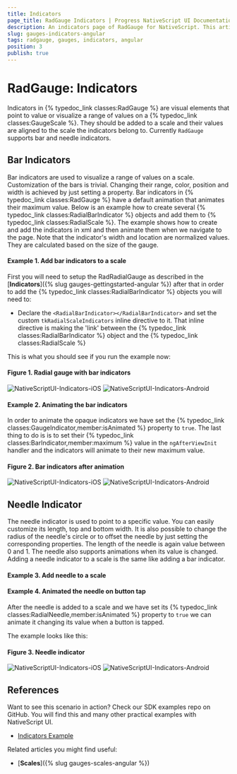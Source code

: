 ```yaml
---
title: Indicators
page_title: RadGauge Indicators | Progress NativeScript UI Documentation
description: An indicators page of RadGauge for NativeScript. This article explains how to use indicators in RadGauge.
slug: gauges-indicators-angular
tags: radgauge, gauges, indicators, angular
position: 3
publish: true
---
```


# RadGauge: Indicators

Indicators in {% typedoc_link classes:RadGauge %} are visual elements that point to value or visualize a range of values on a {% typedoc_link classes:GaugeScale %}. They should be added to a scale and their values are aligned to the scale the indicators belong to. Currently `RadGauge` supports bar and needle indicators.

## Bar Indicators

Bar indicators are used to visualize a range of values on a scale. Customization of the bars is trivial. Changing their range, color, position and width is achieved by just setting a property. Bar indicators in {% typedoc_link classes:RadGauge %} have a default animation that animates their maximum value. Below is an example how to create several {% typedoc_link classes:RadialBarIndicator %} objects and add them to {% typedoc_link classes:RadialScale %}. The example shows how to create and add the indicators in xml and then animate them when we navigate to the page. Note that the indicator's width and location are normalized values. They are calculated based on the size of the gauge.

#### Example 1. Add bar indicators to a scale
First you will need to setup the RadRadialGauge as described in the [**Indicators**]({% slug gauges-gettingstarted-angular %}) after that in order to add the {% typedoc_link classes:RadialBarIndicator %} objects you will need to:

- Declare the `<RadialBarIndicator></RadialBarIndicator>` and set the custom `tkRadialScaleIndicators` inline directive to it. That inline directive is making the 'link' between the {% typedoc_link classes:RadialBarIndicator %} object and the {% typedoc_link classes:RadialScale %}

<snippet id='gauges-customization-angular-html' />
<snippet id='gauges-customization-angular' />
<snippet id='gauges-customization-angular-css' />

This is what you should see if you run the example now:
#### Figure 1. Radial gauge with bar indicators
![NativeScriptUI-Indicators-iOS](../../img/ns_ui/gauges-indicators1-ios.png "Bar indicators in iOS") ![NativeScriptUI-Indicators-Android](../../img/ns_ui/gauges-indicators1-android.png "Bar indicators in Android")

#### Example 2. Animating the bar indicators
In order to animate the opaque indicators we have set the {% typedoc_link classes:GaugeIndicator,member:isAnimated %} property to `true`. The last thing to do is is to set their {% typedoc_link classes:BarIndicator,member:maximum %} value in the `ngAfterViewInit` handler and the indicators will animate to their new maximum value.

#### Figure 2. Bar indicators after animation
![NativeScriptUI-Indicators-iOS](../../img/ns_ui/gauges-indicators2-ios.png "Bar indicators in iOS") ![NativeScriptUI-Indicators-Android](../../img/ns_ui/gauges-indicators2-android.png "Bar indicators in Android")

## Needle Indicator

The needle indicator is used to point to a specific value. You can easily customize its length, top and bottom width. It is also possible to change the radius of the needle's circle or to offset the needle by just setting the corresponding properties. The length of the needle is again value between 0 and 1. The needle also supports animations when its value is changed. Adding a needle indicator to a scale is the same like adding a bar indicator.

#### Example 3. Add needle to a scale
<snippet id='gauges-animations-angular-html' />
<snippet id='gauges-animations-angular' />
<snippet id='gauges-animations-angular-css' />

#### Example 4. Animated the needle on button tap

After the needle is added to a scale and we have set its {% typedoc_link classes:RadialNeedle,member:isAnimated %} property to `true` we can animate it changing its value when a button is tapped.

The example looks like this:
#### Figure 3. Needle indicator
![NativeScriptUI-Indicators-iOS](../../img/ns_ui/gauges-indicators3-ios.png "RadialNeedle in iOS") ![NativeScriptUI-Indicators-Android](../../img/ns_ui/gauges-indicators3-android.png "RadialNeedle in Android")

## References
Want to see this scenario in action?
Check our SDK examples repo on GitHub. You will find this and many other practical examples with NativeScript UI.

* [Indicators Example](https://github.com/telerik/nativescript-ui-samples-angular/tree/master/gauge/app/examples/scales)

Related articles you might find useful:

* [**Scales**]({% slug gauges-scales-angular %})


